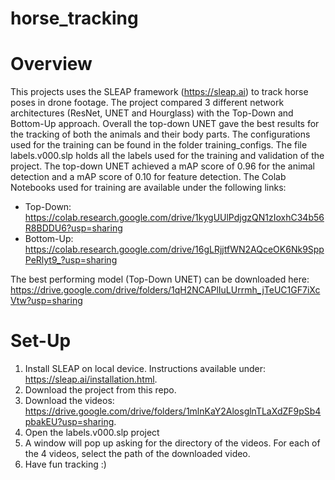# horse_tracking

# Overview

This projects uses the SLEAP framework (https://sleap.ai) to track horse poses in drone footage. The project compared 3 different network
architectures (ResNet, UNET and Hourglass) with the Top-Down and Bottom-Up approach. Overall the top-down UNET gave the best results for the tracking of both 
the animals and their body parts. The configurations used for the training can be found in the folder training_configs. The file labels.v000.slp holds all 
the labels used for the training and validation of the project. The top-down UNET achieved a mAP score of 0.96 for the animal detection and a mAP score of 0.10
for feature detection. The Colab Notebooks used for training are available under the following links:
* Top-Down: https://colab.research.google.com/drive/1kygUUlPdjgzQN1zIoxhC34b56R8BDDU6?usp=sharing
* Bottom-Up: https://colab.research.google.com/drive/16gLRjjtfWN2AQceOK6Nk9SppPeRlyt9_?usp=sharing

The best performing model (Top-Down UNET) can be downloaded here: 
https://drive.google.com/drive/folders/1qH2NCAPlIuLUrrmh_jTeUC1GF7iXcVtw?usp=sharing

# Set-Up 

1. Install SLEAP on local device. Instructions available under: https://sleap.ai/installation.html. 
2. Download the project from this repo.
3. Download the videos: https://drive.google.com/drive/folders/1mlnKaY2AlosglnTLaXdZF9pSb4pbakEU?usp=sharing. 
4. Open the labels.v000.slp project
5. A window will pop up asking for the directory of the videos. For each of the 4 videos, select the path of the downloaded video. 
6. Have fun tracking :)

